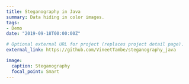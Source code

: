```yaml
---
title: Steganography in Java
summary: Data hiding in color images.
tags:
- Demo
date: "2019-09-18T00:00:00Z"

# Optional external URL for project (replaces project detail page).
external_link: https://github.com/VineetTambe/steganography_java

image:
  caption: Steganography
  focal_point: Smart
---
```

